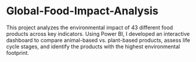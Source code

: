 # Global-Food-Impact-Analysis
This project analyzes the environmental impact of 43 different food products across key indicators. Using Power BI, I developed an interactive dashboard to compare animal-based vs. plant-based products, assess life cycle stages, and identify the products with the highest environmental footprint.
